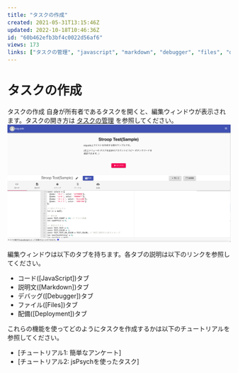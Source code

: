 ```yaml
---
title: "タスクの作成"
created: 2021-05-31T13:15:46Z
updated: 2022-10-18T10:46:36Z
id: "60b462efb3bf4c0022d56af6"
views: 173
links: ["タスクの管理", "javascript", "markdown", "debugger", "files", "deployment", "チュートリアル1:_簡単なアンケート", "チュートリアル2:_jspsychを使ったタスク"]
---
```


# タスクの作成

タスクの作成
自身が所有者であるタスクを開くと、編集ウィンドウが表示されます。タスクの開き方は [タスクの管理](タスクの管理.md) を参照してください。
![](images/60b463bd31eb15002230e67f.png)

編集ウィンドウは以下のタブを持ちます。各タブの説明は以下のリンクを参照してください。

- コード([JavaScript])タブ
- 説明文([Markdown])タブ
- デバッグ([Debugger])タブ
- ファイル([Files])タブ
- 配備([Deployment])タブ

これらの機能を使ってどのようにタスクを作成するかは以下のチュートリアルを参照してください。

- [チュートリアル1: 簡単なアンケート]
- [チュートリアル2: jsPsychを使ったタスク]
